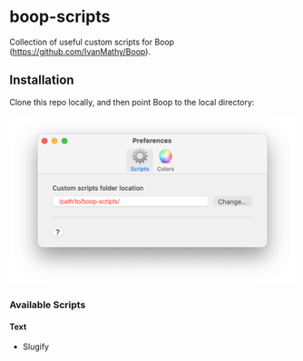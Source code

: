 # boop-scripts

Collection of useful custom scripts for Boop (https://github.com/IvanMathy/Boop).


## Installation

Clone this repo locally, and then point Boop to the local directory:

<img src="screenshots/config.png" />

### Available Scripts

#### Text
- Slugify
